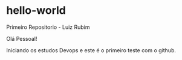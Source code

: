 # hello-world
Primeiro Repositorio - Luiz Rubim

Olá Pessoal!

Iniciando os estudos Devops e este é o primeiro teste com o github.
